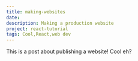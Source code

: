 ```yaml
---
title: making-websites
date:
description: Making a production website
project: react-tutorial
tags: Cool,React,web dev
---
```


This is a post about publishing a website! Cool eh?
